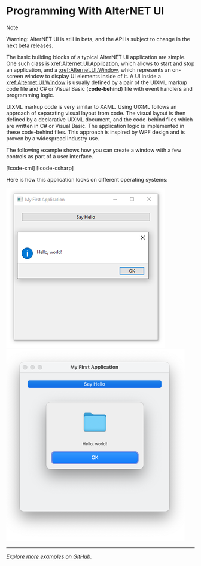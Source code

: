 # Programming With AlterNET UI

> [!NOTE]
> Warning: AlterNET UI is still in beta, and the API is subject to change in the next beta releases.

The basic building blocks of a typical AlterNET UI application are simple. One such class is <xref:Alternet.UI.Application>, which allows to start and stop an
application, and a <xref:Alternet.UI.Window>, which represents an on-screen window to display UI elements inside of it.
A UI inside a <xref:Alternet.UI.Window> is usually defined by a pair
of the UIXML markup code file and C# or Visual Basic (**code-behind**) file with event handlers and programming logic.

UIXML markup code is very similar to XAML. Using UIXML follows an approach of separating visual layout from code. The visual layout is then defined by
a declarative UIXML document, and the code-behind files which are written in C# or Visual Basic. The application logic is implemented in these
code-behind files. This approach is inspired by WPF design and is proven by a widespread industry use.

The following example shows how you can create a window with a few controls as part of a user interface. 

[!code-xml[](../tutorials/hello-world/examples/add-click-handler.uixml)]
[!code-csharp[](../tutorials/hello-world/examples/add-click-handler.uixml.cs)]

Here is how this application looks on different operating systems:

![Application on Windows](../tutorials/hello-world/visual-studio/images/message-box-on-click-windows.png)
![Application on macOS](../tutorials/hello-world/command-line/images/message-box-on-click-macos-window.png)

---
*[Explore more examples on GitHub](https://github.com/alternetsoft/alternet-ui-examples).*